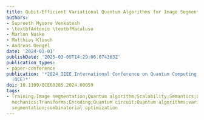 ```yaml
---
title: Qubit-Efficient Variational Quantum Algorithms for Image Segmentation
authors:
- Supreeth Mysore Venkatesh
- \textbfAntonio \textbfMacaluso
- Marlon Nuske
- Matthias Klusch
- Andreas Dengel
date: '2024-01-01'
publishDate: '2025-03-05T14:29:06.074363Z'
publication_types:
- paper-conference
publication: '*2024 IEEE International Conference on Quantum Computing and Engineering
  (QCE)*'
doi: 10.1109/QCE60285.2024.00059
tags:
- Training;Image segmentation;Quantum algorithm;Scalability;Semantics;Qubit;Quantum
  mechanics;Transforms;Encoding;Quantum circuit;Quantum algorithms;variational circuits;image
  segmentation;combinatorial optimization
---
```

